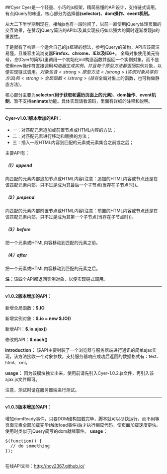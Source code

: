 ﻿##Cyer
   Cyer是一个轻量、小巧的js框架，精简易懂的API设计，支持链式调用，有点jQuery的味道。核心部分为选择器<strong>(selector)、dom操作、event机制。</strong>

   从大二下半学期到现在，接触js也有一段时间了，以前一直使用jQuery处理页面的交互效果，在赞叹jQuery简洁的API以及其实现技巧如此强大的同时逐渐发现js的重要性。

   于是就有了构建一个适合自己的js框架的想法，参考jQuery的架构，API应该简洁易懂，且兼容主流浏览器<strong>Firefox、chrome、IE以及IE6+</strong>。
全局对象使用美元符号$，在$(Cyer的简写)里调用一个初始化init构造函数并返回一个实例对象，而不是使用new操作符直接调用$构造器生成实例，并且每个原型方法都返回$实例对象，以便实现链式调用。$对象包含<strong>原型方法</strong>(实例对象共享的方法)和<strong>全局函数</strong>(挂在$全局对象上的函数，也可称做静态方法)。

   核心部分主要为<strong>selector(用于获取和遍历页面上的元素)</strong>、<strong>dom操作</strong>、<strong>event机制</strong>，暂不支持<strong>animate</strong>功能。具体实现请看源码，里面有详细的注释和说明。
  
<hr>
<h4>Cyer-v1.0.1版本增加的API：</h4>
<ul>
<li>
一：对匹配元素追加或前置节点或HTML内容的方法；
</li>
<li>
二：对匹配元素进行移动和替换的方法；
</li>
<li>
三：插入一段HTML内容到匹配的元素或元素集合之前或之后；
</li>
</ul>
主要API有：
<h5>（1）append</h5>
向匹配的元素内部追加节点或HTML内容(注意：追加的HTML内容或节点还是在该匹配元素内部，只不过是成为其最后一个子节点(当存在子节点时))。
<h5>（2）prepend</h5>
向匹配的元素内部前置节点或HTML内容(注意：前置的HTML内容或节点还是在该匹配元素内部，只不过是成为其第一个子节点(当存在子节点时))。
<h5>（3）before</h5>
把一个元素或HTML内容移动到匹配的元素之前。
<h5>（4）after</h5>
把一个元素或HTML内容移动到匹配的元素之后。

<strong>注：</strong>该四个API都返回实例对象，以便实现链式调用。

<hr>
<h4>v1.0.2版本增加的API：</h4>
<p>新增全局函数：<strong>$.IO</strong></p>
<p>新增实例对象：<strong>$.io = new $.IO()</strong></p>
<p>新增API：<strong>$.io.ajax()</strong></p>

修改的API：<strong>$.each()</strong>

<strong>introduction：</strong>
该API主要封装了一个浏览器与服务器端进行通讯的简单ajax实现，该方法接收一个对象参数，支持服务器响应成功后返回的数据格式有：text、html、xml。

<strong>usage：</strong>
因为该模块独立出来，使用前请先引入Cyer-1.0.2.js文件，再引入该ajax.js文件即可。

注意，测试时请在服务器端进行测试。

<hr>
<h4>v1.0.3版本增加的API：</h4>

增加domReady事件，只要DOM结构加载完毕，脚本就可以尽快运行，而不用等页面元素全部加载完毕(触发load事件)后才执行相应代码，使页面加载速度更快。使用时类似于jQuery简写的dom就绪事件。
<strong>usage：</strong>
<pre>
$(function() {
  // do something
});
</pre>

##
在线API文档：http://hcy2367.github.io/
